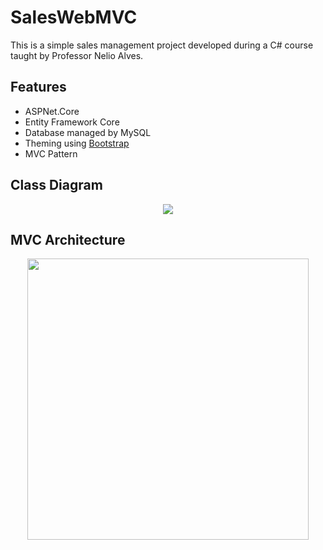 # SalesWebMVC
This is a simple sales management project developed during a C# course taught by Professor Nelio Alves.

## Features
- ASPNet.Core
- Entity Framework Core
- Database managed by MySQL
- Theming using <a href="https://go.microsoft.com/fwlink/?LinkID=398939">Bootstrap</a></li>
- MVC Pattern

## Class Diagram

<p align="center">
  <img src="https://i.ibb.co/8BH8F64/Relacionamentos.png" />
</p>

## MVC Architecture

<p align="center">
  <img src="https://i.ibb.co/1Kzz1gz/Untitled.png" width=450px />
</p>
